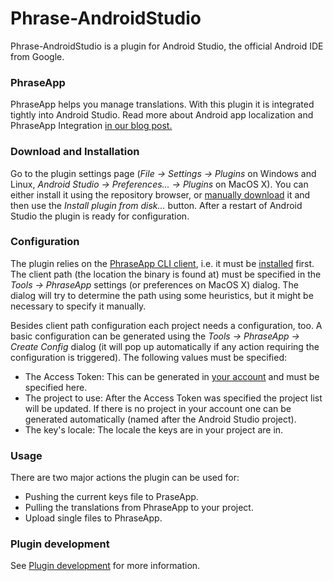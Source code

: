 # Phrase-AndroidStudio

Phrase-AndroidStudio is a plugin for Android Studio, the official Android IDE from Google. 


### PhraseApp

PhraseApp helps you manage translations. With this plugin it is integrated tightly into Android Studio. Read more about Android app localization and PhraseApp Integration [in our blog post.](http://localize-software.phraseapp.com/posts/android-how-to-translate-apps-in-android-studio/)


### Download and Installation

Go to the plugin settings page (*File -> Settings -> Plugins* on Windows and Linux, *Android Studio -> Preferences... -> Plugins* on MacOS X). You can either install it using the repository browser, or [manually download](https://plugins.jetbrains.com/plugin/7686?pr=androidstudio) it and then use the *Install plugin from disk...* button. After a restart of Android Studio the plugin is ready for configuration.


### Configuration

The plugin relies on the [PhraseApp CLI client](https://github.com/phrase/phraseapp-client), i.e. it must be [installed](https://github.com/phrase/phraseapp-client#1-install) first. The client path (the location the binary is found at) must be specified in the *Tools -> PhraseApp* settings (or preferences on MacOS X) dialog. The dialog will try to determine the path using some heuristics, but it might be necessary to specify it manually.

Besides client path configuration each project needs a configuration, too. A basic configuration can be generated using the *Tools -> PhraseApp -> Create Config* dialog (it will pop up automatically if any action requiring the configuration is triggered). The following values must be specified:

* The Access Token: This can be generated in [your account](https://phraseapp.com/settings/oauth_access_tokens) and must be specified here.
* The project to use: After the Access Token was specified the project list will be updated. If there is no project in your account one can be generated automatically (named after the Android Studio project).
* The key's locale: The locale the keys are in your project are in.


### Usage

There are two major actions the plugin can be used for:

* Pushing the current keys file to PraseApp.
* Pulling the translations from PhraseApp to your project.
* Upload single files to PhraseApp.

 
### Plugin development

See [Plugin development](DEV.md) for more information.
